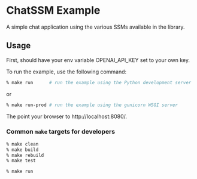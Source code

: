 # ChatSSM Example

A simple chat application using the various SSMs available in the library.

## Usage

First, should have your env variable OPENAI_API_KEY set to your own key.

To run the example, use the following command:

```bash
% make run      # run the example using the Python development server
```

or

```bash
% make run-prod # run the example using the gunicorn WSGI server
```

The point your browser to http://localhost:8080/.

### Common `make` targets for developers

```bash
% make clean
% make build
% make rebuild
% make test

% make run
```
